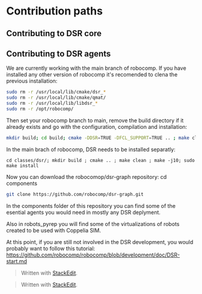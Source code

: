 # Contribution paths

## Contributing to DSR core

## Contributing to DSR agents
We are currently working with the main branch of robocomp.
If you have installed any other version of robocomp it's recomended to clena the previous installation:
```bash
sudo rm -r /usr/local/lib/cmake/dsr_*
sudo rm -r /usr/local/lib/cmake/qmat/
sudo rm -r /usr/local/lib/libdsr_*
sudo rm -r /opt/robocomp/
```

Then set your robocomp branch to main, remove the build directory if it already exists and go with the configuration, compilation and installation:
```bash
mkdir build; cd build; cmake -DDSR=TRUE -DFCL_SUPPORT=TRUE .. ; make clean ; make -j10; sudo make install
```

In the main brach of robocomp, DSR needs to be installed separatly:
```
cd classes/dsr/; mkdir build ; cmake .. ; make clean ; make -j10; sudo make install
```

Now you can download the robocomop/dsr-graph repository:
cd components
```bash
git clone https://github.com/robocomp/dsr-graph.git
```

In the components folder of this repository you can find some of the esential agents you would need in mostly any DSR deplyment.

Also in robots_pyrep you will find some of the virtualizations of robots created to be used with Coppelia SIM.

At this point, if you are still not involved in the DSR development, you would probably want to follow this tutorial:
https://github.com/robocomp/robocomp/blob/development/doc/DSR-start.md

> Written with [StackEdit](https://stackedit.io/).


> Written with [StackEdit](https://stackedit.io/).
<!--stackedit_data:
eyJoaXN0b3J5IjpbLTczMzY1NjgzOF19
-->
